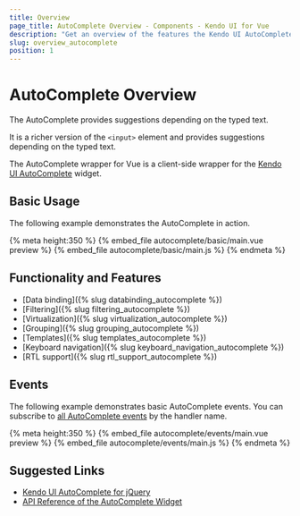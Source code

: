 ```yaml
---
title: Overview
page_title: AutoComplete Overview - Components - Kendo UI for Vue
description: "Get an overview of the features the Kendo UI AutoComplete wrapper for Vue delivers and use the component in Vue projects."
slug: overview_autocomplete
position: 1
---
```


# AutoComplete Overview

The AutoComplete provides suggestions depending on the typed text.

It is a richer version of the `<input>` element and provides suggestions depending on the typed text.

The AutoComplete wrapper for Vue is a client-side wrapper for the [Kendo UI AutoComplete](https://docs.telerik.com/kendo-ui/api/javascript/ui/autocomplete) widget.

<div data-component="StartFreeTrialSection"></div>

## Basic Usage

The following example demonstrates the AutoComplete in action.

{% meta height:350 %}
{% embed_file autocomplete/basic/main.vue preview %}
{% embed_file autocomplete/basic/main.js %}
{% endmeta %}

## Functionality and Features

* [Data binding]({% slug databinding_autocomplete %})
* [Filtering]({% slug filtering_autocomplete %})
* [Virtualization]({% slug virtualization_autocomplete %})
* [Grouping]({% slug grouping_autocomplete %})
* [Templates]({% slug templates_autocomplete %})
* [Keyboard navigation]({% slug keyboard_navigation_autocomplete %})
* [RTL support]({% slug rtl_support_autocomplete %})

## Events

The following example demonstrates basic AutoComplete events. You can subscribe to [all AutoComplete events](https://docs.telerik.com/kendo-ui/api/javascript/ui/autocomplete#events) by the handler name.

{% meta height:350 %}
{% embed_file autocomplete/events/main.vue preview %}
{% embed_file autocomplete/events/main.js %}
{% endmeta %}

## Suggested Links

* [Kendo UI AutoComplete for jQuery](https://docs.telerik.com/kendo-ui/controls/editors/autocomplete/overview)
* [API Reference of the AutoComplete Widget](https://docs.telerik.com/kendo-ui/api/javascript/ui/autocomplete)
